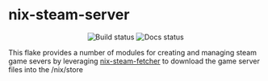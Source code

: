 # nix-steam-server
<div align="center">
  <img src="https://img.shields.io/github/actions/workflow/status/scottbot95/nix-steam-servers/checks.yaml" alt="Build status"/>
  <img src="https://img.shields.io/github/actions/workflow/status/scottbot95/nix-steam-servers/gh-pages.yaml?label=docs" alt="Docs status"/>
</div>

This flake provides a number of modules for creating and managing 
steam game severs by leveraging [nix-steam-fetcher] to download the
game server files into the /nix/store

<!-- Links -->
[nix-steam-fetcher]:https://github.com/aidalgol/nix-steam-fetcher